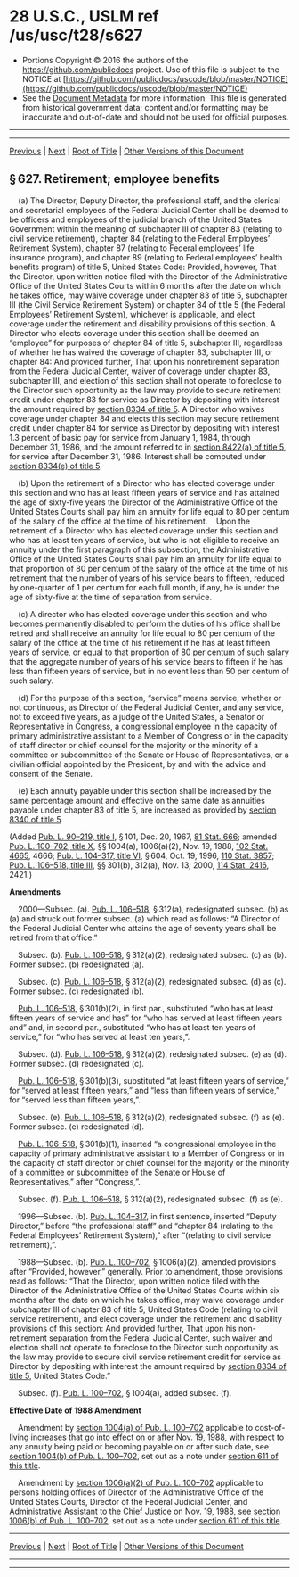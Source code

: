 ---
---

# 28 U.S.C., USLM ref /us/usc/t28/s627

* Portions Copyright © 2016 the authors of the https://github.com/publicdocs project.
  Use of this file is subject to the NOTICE at [https://github.com/publicdocs/uscode/blob/master/NOTICE](https://github.com/publicdocs/uscode/blob/master/NOTICE)
* See the [Document Metadata](././../../../../..//README.md) for more information.
  This file is generated from historical government data; content and/or formatting may be inaccurate and out-of-date and should not be used for official purposes.

----------
----------

[Previous](./../../../../..//us/usc/t28/ptIII/ch42/m__us_usc_t28_s626.md) | [Next](./../../../../..//us/usc/t28/ptIII/ch42/m__us_usc_t28_s628.md) | [Root of Title](./../../../../../) | [Other Versions of this Document](https://publicdocs.github.io/go/links?ns=uslm&ref=%2Fus%2Fusc%2Ft28%2Fs627)

## § 627. Retirement; employee benefits

    (a) The Director, Deputy Director, the professional staff, and the clerical and secretarial employees of the Federal Judicial Center shall be deemed to be officers and employees of the judicial branch of the United States Government within the meaning of subchapter III of chapter 83 (relating to civil service retirement), chapter 84 (relating to the Federal Employees’ Retirement System), chapter 87 (relating to Federal employees’ life insurance program), and chapter 89 (relating to Federal employees’ health benefits program) of title 5, United States Code: Provided, however, That the Director, upon written notice filed with the Director of the Administrative Office of the United States Courts within 6 months after the date on which he takes office, may waive coverage under chapter 83 of title 5, subchapter III (the Civil Service Retirement System) or chapter 84 of title 5 (the Federal Employees’ Retirement System), whichever is applicable, and elect coverage under the retirement and disability provisions of this section. A Director who elects coverage under this section shall be deemed an “employee” for purposes of chapter 84 of title 5, subchapter III, regardless of whether he has waived the coverage of chapter 83, subchapter III, or chapter 84: And provided further, That upon his nonretirement separation from the Federal Judicial Center, waiver of coverage under chapter 83, subchapter III, and election of this section shall not operate to foreclose to the Director such opportunity as the law may provide to secure retirement credit under chapter 83 for service as Director by depositing with interest the amount required by [section 8334 of title 5][/us/usc/t5/s8334]. A Director who waives coverage under chapter 84 and elects this section may secure retirement credit under chapter 84 for service as Director by depositing with interest 1.3 percent of basic pay for service from January 1, 1984, through December 31, 1986, and the amount referred to in [section 8422(a) of title 5][/us/usc/t5/s8422/a], for service after December 31, 1986. Interest shall be computed under [section 8334(e) of title 5][/us/usc/t5/s8334/e].

    (b) Upon the retirement of a Director who has elected coverage under this section and who has at least fifteen years of service and has attained the age of sixty-five years the Director of the Administrative Office of the United States Courts shall pay him an annuity for life equal to 80 per centum of the salary of the office at the time of his retirement.    Upon the retirement of a Director who has elected coverage under this section and who has at least ten years of service, but who is not eligible to receive an annuity under the first paragraph of this subsection, the Administrative Office of the United States Courts shall pay him an annuity for life equal to that proportion of 80 per centum of the salary of the office at the time of his retirement that the number of years of his service bears to fifteen, reduced by one-quarter of 1 per centum for each full month, if any, he is under the age of sixty-five at the time of separation from service.

    (c) A director who has elected coverage under this section and who becomes permanently disabled to perform the duties of his office shall be retired and shall receive an annuity for life equal to 80 per centum of the salary of the office at the time of his retirement if he has at least fifteen years of service, or equal to that proportion of 80 per centum of such salary that the aggregate number of years of his service bears to fifteen if he has less than fifteen years of service, but in no event less than 50 per centum of such salary.

    (d) For the purpose of this section, “service” means service, whether or not continuous, as Director of the Federal Judicial Center, and any service, not to exceed five years, as a judge of the United States, a Senator or Representative in Congress, a congressional employee in the capacity of primary administrative assistant to a Member of Congress or in the capacity of staff director or chief counsel for the majority or the minority of a committee or subcommittee of the Senate or House of Representatives, or a civilian official appointed by the President, by and with the advice and consent of the Senate.

    (e) Each annuity payable under this section shall be increased by the same percentage amount and effective on the same date as annuities payable under chapter 83 of title 5, are increased as provided by [section 8340 of title 5][/us/usc/t5/s8340].

(Added [Pub. L. 90–219, title I][/us/pl/90/219/tI], § 101, Dec. 20, 1967, [81 Stat. 666][/us/stat/81/666]; amended [Pub. L. 100–702, title X][/us/pl/100/702/tX], §§ 1004(a), 1006(a)(2), Nov. 19, 1988, [102 Stat. 4665][/us/stat/102/4665], 4666; [Pub. L. 104–317, title VI][/us/pl/104/317/tVI], § 604, Oct. 19, 1996, [110 Stat. 3857][/us/stat/110/3857]; [Pub. L. 106–518, title III][/us/pl/106/518/tIII], §§ 301(b), 312(a), Nov. 13, 2000, [114 Stat. 2416][/us/stat/114/2416], 2421.)

 __Amendments__ 

    2000—Subsec. (a). [Pub. L. 106–518][/us/pl/106/518], § 312(a), redesignated subsec. (b) as (a) and struck out former subsec. (a) which read as follows: “A Director of the Federal Judicial Center who attains the age of seventy years shall be retired from that office.”

    Subsec. (b). [Pub. L. 106–518][/us/pl/106/518], § 312(a)(2), redesignated subsec. (c) as (b). Former subsec. (b) redesignated (a).

    Subsec. (c). [Pub. L. 106–518][/us/pl/106/518], § 312(a)(2), redesignated subsec. (d) as (c). Former subsec. (c) redesignated (b).

    [Pub. L. 106–518][/us/pl/106/518], § 301(b)(2), in first par., substituted “who has at least fifteen years of service and has” for “who has served at least fifteen years and” and, in second par., substituted “who has at least ten years of service,” for “who has served at least ten years,”.

    Subsec. (d). [Pub. L. 106–518][/us/pl/106/518], § 312(a)(2), redesignated subsec. (e) as (d). Former subsec. (d) redesignated (c).

    [Pub. L. 106–518][/us/pl/106/518], § 301(b)(3), substituted “at least fifteen years of service,” for “served at least fifteen years,” and “less than fifteen years of service,” for “served less than fifteen years,”.

    Subsec. (e). [Pub. L. 106–518][/us/pl/106/518], § 312(a)(2), redesignated subsec. (f) as (e). Former subsec. (e) redesignated (d).

    [Pub. L. 106–518][/us/pl/106/518], § 301(b)(1), inserted “a congressional employee in the capacity of primary administrative assistant to a Member of Congress or in the capacity of staff director or chief counsel for the majority or the minority of a committee or subcommittee of the Senate or House of Representatives,” after “Congress,”.

    Subsec. (f). [Pub. L. 106–518][/us/pl/106/518], § 312(a)(2), redesignated subsec. (f) as (e).

    1996—Subsec. (b). [Pub. L. 104–317][/us/pl/104/317], in first sentence, inserted “Deputy Director,” before “the professional staff” and “chapter 84 (relating to the Federal Employees’ Retirement System),” after “(relating to civil service retirement),”.

    1988—Subsec. (b). [Pub. L. 100–702][/us/pl/100/702], § 1006(a)(2), amended provisions after “Provided, however,” generally. Prior to amendment, those provisions read as follows: “That the Director, upon written notice filed with the Director of the Administrative Office of the United States Courts within six months after the date on which he takes office, may waive coverage under subchapter III of chapter 83 of title 5, United States Code (relating to civil service retirement), and elect coverage under the retirement and disability provisions of this section: And provided further, That upon his non-retirement separation from the Federal Judicial Center, such waiver and election shall not operate to foreclose to the Director such opportunity as the law may provide to secure civil service retirement credit for service as Director by depositing with interest the amount required by [section 8334 of title 5][/us/usc/t5/s8334], United States Code.”

    Subsec. (f). [Pub. L. 100–702][/us/pl/100/702], § 1004(a), added subsec. (f).

 __Effective Date of 1988 Amendment__ 

    Amendment by [section 1004(a) of Pub. L. 100–702][/us/pl/100/702/s1004/a] applicable to cost-of-living increases that go into effect on or after Nov. 19, 1988, with respect to any annuity being paid or becoming payable on or after such date, see [section 1004(b) of Pub. L. 100–702][/us/pl/100/702/s1004/b], set out as a note under [section 611 of this title][/us/usc/t28/s611].

    Amendment by [section 1006(a)(2) of Pub. L. 100–702][/us/pl/100/702/s1006/a/2] applicable to persons holding offices of Director of the Administrative Office of the United States Courts, Director of the Federal Judicial Center, and Administrative Assistant to the Chief Justice on Nov. 19, 1988, see [section 1006(b) of Pub. L. 100–702][/us/pl/100/702/s1006/b], set out as a note under [section 611 of this title][/us/usc/t28/s611].

----------

[Previous](./../../../../..//us/usc/t28/ptIII/ch42/m__us_usc_t28_s626.md) | [Next](./../../../../..//us/usc/t28/ptIII/ch42/m__us_usc_t28_s628.md) | [Root of Title](./../../../../../) | [Other Versions of this Document](https://publicdocs.github.io/go/links?ns=uslm&ref=%2Fus%2Fusc%2Ft28%2Fs627)

----------
----------

[/us/usc/t5/s8334]: https://publicdocs.github.io/go/links?ns=uslm&ref=%2Fus%2Fusc%2Ft5%2Fs8334
[/us/usc/t5/s8422/a]: https://publicdocs.github.io/go/links?ns=uslm&ref=%2Fus%2Fusc%2Ft5%2Fs8422%2Fa
[/us/usc/t5/s8334/e]: https://publicdocs.github.io/go/links?ns=uslm&ref=%2Fus%2Fusc%2Ft5%2Fs8334%2Fe
[/us/usc/t5/s8340]: https://publicdocs.github.io/go/links?ns=uslm&ref=%2Fus%2Fusc%2Ft5%2Fs8340
[/us/pl/90/219/tI]: https://publicdocs.github.io/go/links?ns=uslm&ref=%2Fus%2Fpl%2F90%2F219%2FtI
[/us/stat/81/666]: https://publicdocs.github.io/go/links?ns=uslm&ref=%2Fus%2Fstat%2F81%2F666
[/us/pl/100/702/tX]: https://publicdocs.github.io/go/links?ns=uslm&ref=%2Fus%2Fpl%2F100%2F702%2FtX
[/us/stat/102/4665]: https://publicdocs.github.io/go/links?ns=uslm&ref=%2Fus%2Fstat%2F102%2F4665
[/us/pl/104/317/tVI]: https://publicdocs.github.io/go/links?ns=uslm&ref=%2Fus%2Fpl%2F104%2F317%2FtVI
[/us/stat/110/3857]: https://publicdocs.github.io/go/links?ns=uslm&ref=%2Fus%2Fstat%2F110%2F3857
[/us/pl/106/518/tIII]: https://publicdocs.github.io/go/links?ns=uslm&ref=%2Fus%2Fpl%2F106%2F518%2FtIII
[/us/stat/114/2416]: https://publicdocs.github.io/go/links?ns=uslm&ref=%2Fus%2Fstat%2F114%2F2416
[/us/pl/106/518]: https://publicdocs.github.io/go/links?ns=uslm&ref=%2Fus%2Fpl%2F106%2F518
[/us/pl/106/518]: https://publicdocs.github.io/go/links?ns=uslm&ref=%2Fus%2Fpl%2F106%2F518
[/us/pl/106/518]: https://publicdocs.github.io/go/links?ns=uslm&ref=%2Fus%2Fpl%2F106%2F518
[/us/pl/106/518]: https://publicdocs.github.io/go/links?ns=uslm&ref=%2Fus%2Fpl%2F106%2F518
[/us/pl/106/518]: https://publicdocs.github.io/go/links?ns=uslm&ref=%2Fus%2Fpl%2F106%2F518
[/us/pl/106/518]: https://publicdocs.github.io/go/links?ns=uslm&ref=%2Fus%2Fpl%2F106%2F518
[/us/pl/106/518]: https://publicdocs.github.io/go/links?ns=uslm&ref=%2Fus%2Fpl%2F106%2F518
[/us/pl/106/518]: https://publicdocs.github.io/go/links?ns=uslm&ref=%2Fus%2Fpl%2F106%2F518
[/us/pl/106/518]: https://publicdocs.github.io/go/links?ns=uslm&ref=%2Fus%2Fpl%2F106%2F518
[/us/pl/104/317]: https://publicdocs.github.io/go/links?ns=uslm&ref=%2Fus%2Fpl%2F104%2F317
[/us/pl/100/702]: https://publicdocs.github.io/go/links?ns=uslm&ref=%2Fus%2Fpl%2F100%2F702
[/us/usc/t5/s8334]: https://publicdocs.github.io/go/links?ns=uslm&ref=%2Fus%2Fusc%2Ft5%2Fs8334
[/us/pl/100/702]: https://publicdocs.github.io/go/links?ns=uslm&ref=%2Fus%2Fpl%2F100%2F702
[/us/pl/100/702/s1004/a]: https://publicdocs.github.io/go/links?ns=uslm&ref=%2Fus%2Fpl%2F100%2F702%2Fs1004%2Fa
[/us/pl/100/702/s1004/b]: https://publicdocs.github.io/go/links?ns=uslm&ref=%2Fus%2Fpl%2F100%2F702%2Fs1004%2Fb
[/us/usc/t28/s611]: https://publicdocs.github.io/go/links?ns=uslm&ref=%2Fus%2Fusc%2Ft28%2Fs611
[/us/pl/100/702/s1006/a/2]: https://publicdocs.github.io/go/links?ns=uslm&ref=%2Fus%2Fpl%2F100%2F702%2Fs1006%2Fa%2F2
[/us/pl/100/702/s1006/b]: https://publicdocs.github.io/go/links?ns=uslm&ref=%2Fus%2Fpl%2F100%2F702%2Fs1006%2Fb
[/us/usc/t28/s611]: https://publicdocs.github.io/go/links?ns=uslm&ref=%2Fus%2Fusc%2Ft28%2Fs611


